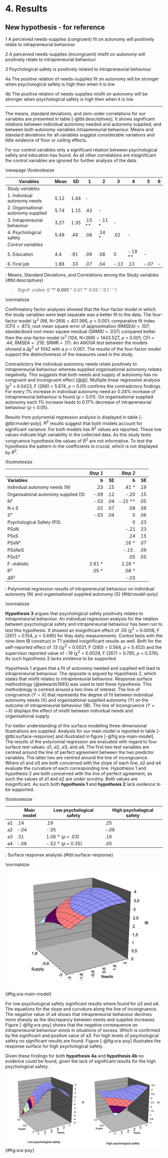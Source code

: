 # 4. Results

## New hypothesis - for reference

1 A perceived needs-supplies (congruent) fit on autonomy will positively relate to intrapreneurial behaviour

2 A perceived needs-supplies (incongruent) misfit on autonomy will positively relate to intrapreneurial behaviour

3 Psychological safety is positively related to intrapreneurial behaviour

4a The positive relation of needs-supplies fit on autonomy will be stronger when psychological safety is high then when it is low

4b The positive relation of needs-supplies misfit on autonomy will be stronger when psychological safety is high then when it is low

---

The means, standard deviations, and zero-order correlations for our variables are presented in table [-@tbl:descriptives]. It shows significant relations between individual autonomy needed and autonomy supplied, and between both autonomy variables intrapreneurial behaviour. Means and standard deviations for all variables suggest considerable variations and little evidence of floor or ceiling effects.

For our control variables only a significant relation between psychological safety and education has found. As all other correlations are insignificant the control variables are ignored for further analysis of the data.

\newpage
\footnotesize

| Variables                            | Mean | SD   | 1        | 2        | 3     | 4          | 5     | 6   |
| ------------------------------------ | ---- | ---- | -------- | -------- | ----- | ---------- | ----- | --- |
| _Study variables_                    |      |      |          |          |       |            |       |     |
| 1\. Individual autonomy needs        | 5.12 | 1.44 | \-       |          |       |            |       |     |
| 2\. Organisational autonomy supplied | 5.74 | 1.15 | .43      | \-       |       |            |       |     |
| 3\. Intrapreneurial behaviour        | 3.27 | 1.35 | .15 \*\* | \-.11 \* | \-    |            |       |     |
| 4\. Psychological safety             | 5.49 | .49  | .08      | .14 \*   | .02   | \-         |       |     |
| _Control variables_                  |      |      |          |          |       |            |       |     |
| 5\. Education                        | 4.4  | .91  | .09      | .08      | 0     | \-.19 \*\* | \-    |     |
| 6\. First job                        | 1.88 | .33  | .07      | .04      | \-.12 | .13        | \-.07 | \-  |

: Means, Standard Deviations, and Correlations among the Study variables {#tbl:descriptives}

> Signif. codes: 0 ‘**\*’ 0.001 ‘**’ 0.01 ‘\*’ 0.05 ‘.’ 0.1 ‘ ’ 1

\normalsize

Confirmatory factor analyses showed that the four-factor model in which the study variables were kept separate was a better fit to the data. The four-factor model ($\chi$<sup>2</sup> (98, N=269) = 401.566, $\rho$ < 0.001; comparative fit index (CFI) = .873; root mean square error of approximation (RMSEA) = .107; standardised root mean square residual (SRMR) = .037) compared better then the one-factor model (x<sup>2</sup> (104, N=269) = 1443.527, $\rho$ < 0.001; CFI = .44; RMSEA = .219; SRMR = .17). An ANOVA test between the models showed a $\Delta\chi$<sup>2</sup> of 1042 with a $\rho$ < 0.001. The results of the four-factor model support the distinctiveness of the measures used in the study.

Contradictory the individual autonomy needs relate positively to intrapreneurial behaviour whereas supplied organisational autonomy relates negatively. This suggests that both needs and supply of autonomy has no congruent and incongruent effect [@@]. Multiple linear regression analysis ($\chi$<sup>2</sup> = 0.0423, F (266) = 5.874, $\rho$ < 0.01) confirms the contradictory findings. For every 1% increase in individual autonomy need an 0.24% increase of intrapreneurial behaviour is found ($\rho$ < 0.01). On organisational supplied autonomy each 1% increase leads to 0.17% decrease of intrapreneurial behaviour ($\rho$ < 0.05).

Results from polynomial regression analysis is displayed in table [-@tbl:model-poly]. $R^2$ results suggest that both models account for significant variance. For both models low $R^2$ values are reported. These low values indicate high variability in the collected data. As this study tests congruence hypothesis the values of $R^2$ are not informative. To test the hypothesis the pattern in the coefficients is crucial, which is not displayed by $R^2$.

\footnotesize

|                                      | _Step 1_ |        |  _Step 2_ |        |
| :----------------------------------- | -------: | -----: | --------: | -----: |
| **Variables**                        |    **b** | **SE** |     **b** | **SE** |
| Individual autonomy needs (N)        |      .23 |    .15 |    .41 \* |    .19 |
| Organisational autonomy supplied (S) |     -.09 |    .12 |      -.20 |    .15 |
| N²                                   |     -.03 |    .04 | -.15 \*\* |    .05 |
| N x S                                |      .02 |    .07 |       .08 |    .08 |
| S²                                   |     -.03 |    .04 |         0 |    .06 |
| Psychological Safety (PS)            |          |        |         0 |    .23 |
| PSxN                                 |          |        |      -.21 |    .23 |
| PSxS                                 |          |        |       .24 |    .15 |
| PSxN²                                |          |        |    .16 \* |    .07 |
| PSxNxS                               |          |        |    -.15 . |    .09 |
| PSxS²                                |          |        |       .05 |    .05 |
| F-statistic                          |  2.61 \* |        |   2.28 \* |        |
| R²                                   |   .05 \* |        |    .08 \* |        |
| $\Delta$R²                           |          |        |      -.03 |        |

: Polynomial regression results of intrapreneurial behaviour on individual autonomy (N) and organisational supplied autonomy (S) {#tbl:model-poly}

\normalsize

**Hypothesis 3** argues that psychological safety positively relates to intrapreneurial behaviour. An individual regression analysis for the relation between psychological safety and intrapreneurial behaviour has been run to test this hypothesis. It showed an insignificant effect of .05 ($\chi$<sup>2</sup> = 0.0006, F (267) = 0.154, $\rho$ < 0.695) for they daily measurements. Control tests with the nine-item IB construct in T1 yielded insignificant results as well. Both for the self-reported effect of .13 (($\chi$<sup>2</sup> = 0.0021, F (260) = 0.564, $\rho$ < 0.453) and the supervisor reported value of -.19 ($\chi$<sup>2</sup> = 0.0029, F (267) = 0.785, $\rho$ < 0.376). As such hypothesis 3 lacks evidence to be supported.

Hypothesis 1 argues that a fit of autonomy needed and supplied will lead to intrapreneurial behaviour. The opposite is argued by Hypothesis 2, which states that misfit relates to intrapreneurial behaviour. Response surface methodology [@edwards1993] was used to test these hypothesis. This methodology is centred around a two lines of interest. The line of congruence ($Y = X$) that represents the degree of fit between individual autonomy needs (X) and organisational supplied autonomy (Y) on the outcome of intrapreneurial behaviour (IB). The line of incongruence ($Y = -X$) displays the effect of misfit between individual needs and organisational supply.

For better understanding of the surface modelling three-dimensional illustrations are supplied. Analysis for our main model is reported in table [-@tbl:surface-response] and illustrated in figure [-@fig:sra-main-model]. The results of the polynomial regression are evaluated with regard to four surface test values: $a1$, $a2$, $a3$, and $a4$. The first two test variables are centred around the line of perfect agreement between the two predictor variables. The latter two are centred around the line of incongruence. Where $a1$ and $a3$ are both concerned with the slope of each line, $a2$ and $a4$ evaluate the curvature of each corresponding line. Hypothesis 1 and hypothesis 2 are both concerned with the line of perfect agreement, as such the values of $a1$ and $a2$ are under scrutiny. Both values are insignificant. As such both **hypothesis 1** and **hypothesis 2** lack evidence to be supported.

\footnotesize

|     | Main model | Low psychological safety | High psychological safety |
| --- | ---------- | ------------------------ | ------------------------- |
| a1  | .14        | .19                      | .25                       |
| a2  | \-.04      | \-.05                    | \-.09                     |
| a3  | .31        | 1.06 \* ($\rho$ = .03)   | .16                       |
| a4  | \-.08      | \-.52 \* ($\rho$ = 0.35) | .05                       |

: Surface response analysis {#tbl:surface-response}

\normalsize

![Response surface linking our main model of needs-supplies fit on autonomy and intrapreneurial behaviour](./thesis/figures/main-model-sra.png){#fig:sra-main-model}

For low psychological safety significant results where found for $a3$ and $a4$. The equations for the slope and curvature along the line of incongruence. The negative value of a4 shows that intrapreneurial behaviour declines more sharply as the discrepancy between needs and supplies increases. Figure [-@fig:sra-psy] shows that the negative consequence on intrapreneurial behaviour exists in situations of excess. Which is confirmed by the significant and positive value of a3. For high levels of psychological safety no significant results are found. Figure [-@fig:sra-psy] illustrates the response surface for high psychological safety.

Given these findings for both **hypothesis 4a** and **hypothesis 4b** no evidence could be found, given the lack of significant results for the high psychological safety.

![Relationship between autonomy and intrapreneurial behaviour at Low and High levels of psychological safety](./thesis/figures/psy-sra.png){#fig:sra-psy}
